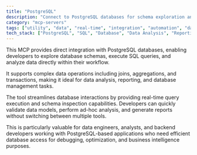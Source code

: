 ```yaml
---
title: "PostgreSQL"
description: "Connect to PostgreSQL databases for schema exploration and SQL query execution to support data analysis and reporting workflows."
category: "mcp-servers"
tags: ["utility", "data", "real-time", "integration", "automation", "database management", "data engineering", "business intelligence"]
tech_stack: ["PostgreSQL", "SQL", "Database", "Data Analysis", "Reporting", "Data Engineering"]
---
```


This MCP provides direct integration with PostgreSQL databases, enabling developers to explore database schemas, execute SQL queries, and analyze data directly within their workflow. 

It supports complex data operations including joins, aggregations, and transactions, making it ideal for data analysis, reporting, and database management tasks.

The tool streamlines database interactions by providing real-time query execution and schema inspection capabilities. Developers can quickly validate data models, perform ad-hoc analysis, and generate reports without switching between multiple tools. 

This is particularly valuable for data engineers, analysts, and backend developers working with PostgreSQL-based applications who need efficient database access for debugging, optimization, and business intelligence purposes.